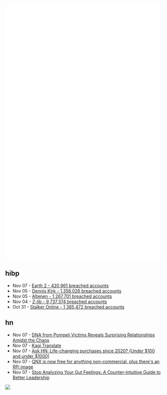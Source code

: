 ![Metrics](https://raw.githubusercontent.com/phixion/phixion/master/metrics.svg)

## hibp

<!--
for https://github.com/phixion/phixion/blob/main/.github/workflows/feeds.yml
-->
<!--START_SECTION:haveibeenpwnd-->
- Nov 07 - [Earth 2 - 420,961 breached accounts](https://haveibeenpwned.com/PwnedWebsites#Earth2)
- Nov 05 - [Dennis Kirk - 1,356,026 breached accounts](https://haveibeenpwned.com/PwnedWebsites#DennisKirk)
- Nov 05 - [Altenen - 1,267,701 breached accounts](https://haveibeenpwned.com/PwnedWebsites#Altenen)
- Nov 04 - [Z-lib - 9,737,374 breached accounts](https://haveibeenpwned.com/PwnedWebsites#ZLib)
- Oct 31 - [Stalker Online - 1,385,472 breached accounts](https://haveibeenpwned.com/PwnedWebsites#StalkerOnline)
<!--END_SECTION:haveibeenpwnd-->

## hn

<!--
for https://github.com/phixion/phixion/blob/main/.github/workflows/feeds.yml
-->
<!--START_SECTION:hn-->
- Nov 07 - [DNA from Pompeii Victims Reveals Surprising Relationships Amidst the Chaos](https://gizmodo.com/dna-from-pompeii-victims-reveals-surprising-relationships-amidst-the-chaos-2000520264)
- Nov 07 - [Kagi Translate](https://blog.kagi.com/kagi-translate)
- Nov 07 - [Ask HN: Life-changing purchases since 2020? (Under $100 and under $1000)](https://news.ycombinator.com/item?id=42079768)
- Nov 07 - [QNX is now free for anything non-commercial, plus there's an RPi image](https://blackberry.qnx.com/en/products/qnx-everywhere)
- Nov 07 - [Stop Analyzing Your Gut Feelings: A Counter-Intuitive Guide to Better Leadership](https://sudarkoff.com/blog/stop-analyzing-your-gut-feelings-a-counter-intuitive-guide-to-better-leadership)
<!--END_SECTION:hn-->

<!--
for https://yhype.me
-->
![](https://hit.yhype.me/github/profile?user_id=13013670)
